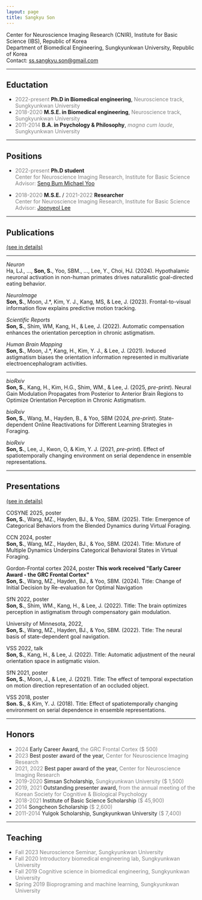 ```yaml
---
layout: page
title: Sangkyu Son
---
```

Center for Neuroscience Imaging Research (CNIR), Institute for Basic Science (IBS), Republic of Korea <br>
Department of Biomedical Engineering, Sungkyunkwan University, Republic of Korea<br>
Contact: <ss.sangkyu.son@gmail.com>

***
## Eductation
-  <span style="color:gray">2022-present</span> **Ph.D in Biomedical engineering**, <span style="color:gray">Neuroscience track, Sungkyunkwan University</span>
-  <span style="color:gray">2018-2020</span> **M.S.E. in Biomedical engineering**, <span style="color:gray">Neuroscience track, Sungkyunkwan University</span>
-  <span style="color:gray">2011-2014</span> **B.A. in Psychology & Philosophy**, <span style="color:gray">*magna cum laude*, Sungkyunkwan University</span>

***

## Positions
- <span style="color:gray">2022-present</span> **Ph.D student** <br> 
<span style="color:gray">Center for Neuroscience Imaging Research, Institute for Basic Science</span><br>
<span style="color:gray">Advisor: [Seng Bum Michael Yoo](https://myoolab.com/)</span>

- <span style="color:gray">2018-2020</span> **M.S.E.** / <span style="color:gray">2021-2022</span> **Researcher**<br> 
<span style="color:gray">Center for Neuroscience Imaging Research, Institute for Basic Science</span> <br> 
<span style="color:gray">Advisor: [Joonyeol Lee](https://semoconlab.com/)</span>

***

## Publications 
[(see in details)](./Publications.md)

***
*Neuron* <br>
Ha, LJ., ..., **Son, S.**, Yoo, SBM., ..., Lee, Y., Choi, HJ. (2024). Hypothalamic neuronal activation in non-human primates drives naturalistic goal-directed eating behavior. <be>

*NeuroImage* <br>
**Son, S.**, Moon, J.\*, Kim, Y. J., Kang, MS, & Lee, J. (2023). Frontal-to-visual information flow explains predictive motion tracking. <br>

*Scientific Reports* <br>
**Son, S.**, Shim, WM, Kang, H., & Lee, J. (2022). Automatic compensation enhances the orientation perception in chronic astigmatism. <br>

*Human Brain Mapping* <br>
**Son, S.**, Moon, J.\*, Kang, H., Kim, Y. J., & Lee, J. (2021). Induced astigmatism biases the orientation information represented in multivariate electroencephalogram activities. <br>

***

*bioRxiv* <br>
**Son, S.**, Kang, H., Kim, H.G., Shim, WM., & Lee, J. (2025, *pre-print*). Neural Gain Modulation Propagates from Posterior to Anterior Brain Regions to Optimize Orientation Perception in Chronic Astigmatism. <be>

*bioRxiv* <br>
**Son, S.**, Wang, M., Hayden, B., & Yoo, SBM (2024, *pre-print*). State-dependent Online Reactivations for Different Learning Strategies in Foraging. <be>

*bioRxiv* <br>
**Son, S.**, Lee, J., Kwon, O, & Kim, Y. J. (2021, *pre-print*). Effect of spatiotemporally changing environment on serial dependence in ensemble representations. <be>

***

## Presentations 
[(see in details)](./Presentations.md)

COSYNE 2025, poster <br>
**Son, S.**, Wang, MZ., Hayden, BJ., & Yoo, SBM. (2025). Title: Emergence of Categorical Behaviors from the Blended Dynamics during Virtual Foraging. <br>

CCN 2024, poster <br>
**Son, S.**, Wang, MZ., Hayden, BJ., & Yoo, SBM. (2024). Title: Mixture of Multiple Dynamics Underpins Categorical Behavioral States in Virtual Foraging. <br>

Gordon-Frontal cortex 2024, poster **This work received "Early Career Award - the GRC Frontal Cortex"** <br>
**Son, S.**, Wang, MZ., Hayden, BJ., & Yoo, SBM. (2024). Title: Change of Initial Decision by Re-evaluation for Optimal Navigation <br>

SfN 2022, poster <br>
**Son, S.**, Shim, WM., Kang, H., & Lee, J. (2022). Title: The brain optimizes perception in astigmatism through compensatory gain modulation. <br>

University of Minnesota, 2022, <br>
**Son, S.**, Wang, MZ., Hayden, BJ., & Yoo, SBM. (2022). Title: The neural basis of state-dependent goal navigation. <br>

VSS 2022, talk <br>
**Son, S.**, Kang, H., & Lee, J. (2022). Title: Automatic adjustment of the neural orientation space in astigmatic vision. <br>

SfN 2021, poster <br>
**Son, S.**, Moon, J., & Lee, J. (2021). Title: The effect of temporal expectation on motion direction representation of an occluded object. <br>

VSS 2018, poster <br>
**Son. S.**, & Kim, Y. J. (2018). Title: Effect of spatiotemporally changing environment on serial dependence in ensemble representations. <br>

***

## Honors
- <span style="color:gray"> 2024 </span>	Early Career Award, <span style="color:gray">the GRC Frontal Cortex ($ 500) </span>
- <span style="color:gray"> 2023 </span>	Best poster award of the year, <span style="color:gray">Center for Neuroscience Imaging Research </span>
- <span style="color:gray"> 2021, 2022 </span>	Best paper award of the year, <span style="color:gray">Center for Neuroscience Imaging Research </span>
- <span style="color:gray">2019-2020</span>	Simsan Scholarship, <span style="color:gray">Sungkyunkwan University ($ 1,500) </span>
- <span style="color:gray">2019, 2021</span>	Outstanding presenter award, <span style="color:gray">from the annual meeting of the Korean Society for Cognitive & Biological Psychology </span>
- <span style="color:gray">2018-2021</span>	Institute of Basic Science Scholarship <span style="color:gray">($ 45,900) </span>
- <span style="color:gray">2014</span>	Songcheon Scholarship <span style="color:gray">($ 2,600) </span>
- <span style="color:gray">2011-2014 </span>	Yulgok Scholarship, Sungkyunkwan University <span style="color:gray">($ 7,400) </span>

***

## Teaching
- <span style="color:gray">Fall 2023	Neuroscience Seminar, Sungkyunkwan University</span>
- <span style="color:gray">Fall 2020	Introductory biomedical engineering lab, Sungkyunkwan University</span>
- <span style="color:gray">Fall 2019	Cognitive science in biomedical engineering, Sungkyunkwan University</span>
- <span style="color:gray">Spring 2019	Bioprograming and machine learning, Sungkyunkwan University </span>
